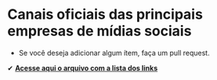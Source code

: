 # Canais oficiais das principais empresas de mídias sociais

- Se você deseja adicionar algum ítem, faça um pull request.

✔ **[Acesse aqui o arquivo com a lista dos links](https://github.com/DanielAccorsi/CanaisOficiais/blob/main/canais.md)**
